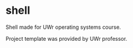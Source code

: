 # shell
Shell made for UWr operating systems course.

Project template was provided by UWr professor.
